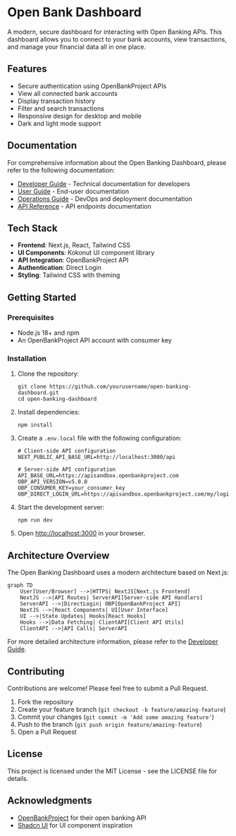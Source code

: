 # Open Bank Dashboard

A modern, secure dashboard for interacting with Open Banking APIs. This dashboard allows you to connect to your bank accounts, view transactions, and manage your financial data all in one place.

## Features

- Secure authentication using OpenBankProject APIs
- View all connected bank accounts
- Display transaction history
- Filter and search transactions
- Responsive design for desktop and mobile
- Dark and light mode support

## Documentation

For comprehensive information about the Open Banking Dashboard, please refer to the following documentation:

- [Developer Guide](DEVELOPER.md) - Technical documentation for developers
- [User Guide](USER_GUIDE.md) - End-user documentation
- [Operations Guide](OPERATIONS.md) - DevOps and deployment documentation
- [API Reference](API_REFERENCE.md) - API endpoints documentation

## Tech Stack

- **Frontend**: Next.js, React, Tailwind CSS
- **UI Components**: Kokonut UI component library
- **API Integration**: OpenBankProject API
- **Authentication**: Direct Login
- **Styling**: Tailwind CSS with theming

## Getting Started

### Prerequisites

- Node.js 18+ and npm
- An OpenBankProject API account with consumer key

### Installation

1. Clone the repository:

   ```
   git clone https://github.com/yourusername/open-banking-dashboard.git
   cd open-banking-dashboard
   ```

2. Install dependencies:

   ```
   npm install
   ```

3. Create a `.env.local` file with the following configuration:

   ```
   # Client-side API configuration
   NEXT_PUBLIC_API_BASE_URL=http://localhost:3000/api

   # Server-side API configuration
   API_BASE_URL=https://apisandbox.openbankproject.com
   OBP_API_VERSION=v5.0.0
   OBP_CONSUMER_KEY=your_consumer_key
   OBP_DIRECT_LOGIN_URL=https://apisandbox.openbankproject.com/my/logins/direct
   ```

4. Start the development server:

   ```
   npm run dev
   ```

5. Open [http://localhost:3000](http://localhost:3000) in your browser.

## Architecture Overview

The Open Banking Dashboard uses a modern architecture based on Next.js:

```mermaid
graph TD
    User[User/Browser] -->|HTTPS| NextJS[Next.js Frontend]
    NextJS -->|API Routes| ServerAPI[Server-side API Handlers]
    ServerAPI -->|DirectLogin| OBP[OpenBankProject API]
    NextJS -->|React Components| UI[User Interface]
    UI -->|State Updates| Hooks[React Hooks]
    Hooks -->|Data Fetching| ClientAPI[Client API Utils]
    ClientAPI -->|API Calls| ServerAPI
```

For more detailed architecture information, please refer to the [Developer Guide](DEVELOPER.md).

## Contributing

Contributions are welcome! Please feel free to submit a Pull Request.

1. Fork the repository
2. Create your feature branch (`git checkout -b feature/amazing-feature`)
3. Commit your changes (`git commit -m 'Add some amazing feature'`)
4. Push to the branch (`git push origin feature/amazing-feature`)
5. Open a Pull Request

## License

This project is licensed under the MIT License - see the LICENSE file for details.

## Acknowledgments

- [OpenBankProject](https://www.openbankproject.com/) for their open banking API
- [Shadcn UI](https://ui.shadcn.com/) for UI component inspiration

